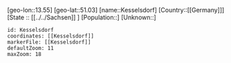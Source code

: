 ﻿---
location: [51.03,13.55]
mapzoom: [7,12] 
mapmarker: city 
type: City
tags:
- geo/City


SpocWebEntityId: 31396
isDeleted: false
confidential: public

---
[geo-lon::13.55]
[geo-lat::51.03]
[name::Kesselsdorf]
[Country::[[Germany]]]
[State :: [[../../Sachsen]] ]
[Population::]
[Unknown::]


```leaflet
id: Kesselsdorf
coordinates: [[Kesselsdorf]]
markerFile: [[Kesselsdorf]]
defaultZoom: 11 
maxZoom: 18
```
